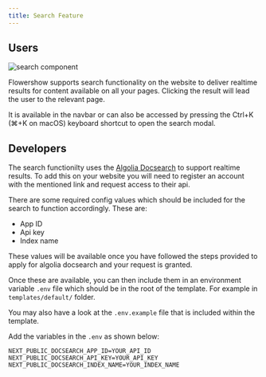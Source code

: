```yaml
---
title: Search Feature
---
```


## Users

<img src="/assets/images/search-component.jpg" alt="search component" className="border rounded" />

Flowershow supports search functionality on the website to deliver realtime results for content available on all your pages. Clicking the result will lead the user to the relevant page.

It is available in the navbar or can also be accessed by pressing the Ctrl+K (⌘+K on macOS) keyboard shortcut to open the search modal. 

## Developers

The search functionilty uses the [Algolia Docsearch](https://docsearch.algolia.com/) to support realtime results. To add this on your website you will need to register an account with the mentioned link and request access to their api. 

There are some required config values which should be included for the search to function accordingly. These are:

- App ID
- Api key
- Index name

These values will be available once you have followed the steps provided to apply for algolia docsearch and your request is granted.

Once these are available, you can then include them in an environment variable `.env` file which should be in the root of the template. For example in `templates/default/` folder. 

You may also have a look at the `.env.example` file that is included within the template.

Add the variables in the `.env` as shown below:

```
NEXT_PUBLIC_DOCSEARCH_APP_ID=YOUR_API_ID
NEXT_PUBLIC_DOCSEARCH_API_KEY=YOUR_API_KEY
NEXT_PUBLIC_DOCSEARCH_INDEX_NAME=YOUR_INDEX_NAME
```